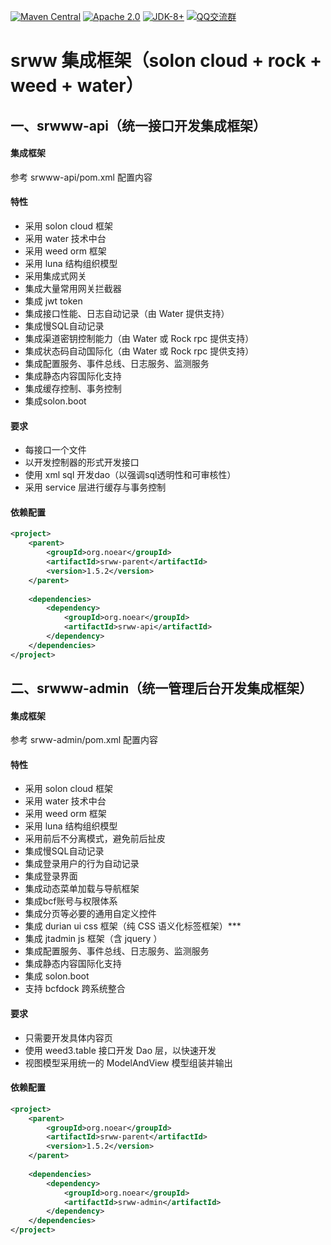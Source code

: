
[![Maven Central](https://img.shields.io/maven-central/v/org.noear/srww.base.svg)](https://mvnrepository.com/search?q=g:org.noear%20AND%20srww.base)
[![Apache 2.0](https://img.shields.io/:license-Apache2-blue.svg)](https://license.coscl.org.cn/Apache2/)
[![JDK-8+](https://img.shields.io/badge/JDK-8+-green.svg)](https://www.oracle.com/java/technologies/javase/javase-jdk8-downloads.html)
[![QQ交流群](https://img.shields.io/badge/QQ交流群-22200020-orange)](https://jq.qq.com/?_wv=1027&k=kjB5JNiC)


# srww 集成框架（solon cloud + rock + weed + water）

## 一、srwww-api（统一接口开发集成框架）

#### 集成框架

参考 srwww-api/pom.xml 配置内容

#### 特性

* 采用 solon cloud 框架
* 采用 water 技术中台
* 采用 weed orm 框架
* 采用 luna 结构组织模型
* 采用集成式网关
* 集成大量常用网关拦截器
* 集成 jwt token
* 集成接口性能、日志自动记录（由 Water 提供支持）
* 集成慢SQL自动记录
* 集成渠道密钥控制能力（由 Water 或 Rock rpc 提供支持）
* 集成状态码自动国际化（由 Water 或 Rock rpc 提供支持）
* 集成配置服务、事件总线、日志服务、监测服务
* 集成静态内容国际化支持
* 集成缓存控制、事务控制
* 集成solon.boot

#### 要求

* 每接口一个文件
* 以开发控制器的形式开发接口
* 使用 xml sql 开发dao（以强调sql透明性和可审核性）
* 采用 service 层进行缓存与事务控制

#### 依赖配置

```xml
<project>
    <parent>
        <groupId>org.noear</groupId>
        <artifactId>srww-parent</artifactId>
        <version>1.5.2</version>
    </parent>
    
    <dependencies>
        <dependency>
            <groupId>org.noear</groupId>
            <artifactId>srww-api</artifactId>
        </dependency>
    </dependencies>
</project>
```


## 二、srwww-admin（统一管理后台开发集成框架）

#### 集成框架

参考 srww-admin/pom.xml 配置内容

#### 特性

* 采用 solon cloud 框架
* 采用 water 技术中台
* 采用 weed orm 框架
* 采用 luna 结构组织模型
* 采用前后不分离模式，避免前后扯皮
* 集成慢SQL自动记录
* 集成登录用户的行为自动记录
* 集成登录界面
* 集成动态菜单加载与导航框架
* 集成bcf账号与权限体系
* 集成分页等必要的通用自定义控件
* 集成 durian ui css 框架（纯 CSS 语义化标签框架）***
* 集成 jtadmin js 框架（含 jquery ）
* 集成配置服务、事件总线、日志服务、监测服务
* 集成静态内容国际化支持
* 集成 solon.boot
* 支持 bcfdock 跨系统整合

#### 要求

* 只需要开发具体内容页
* 使用 weed3.table 接口开发 Dao 层，以快速开发
* 视图模型采用统一的 ModelAndView 模型组装并输出

#### 依赖配置

```xml
<project>
    <parent>
        <groupId>org.noear</groupId>
        <artifactId>srww-parent</artifactId>
        <version>1.5.2</version>
    </parent>
    
    <dependencies>
        <dependency>
            <groupId>org.noear</groupId>
            <artifactId>srww-admin</artifactId>
        </dependency>
    </dependencies>
</project>
```
